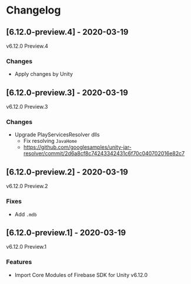 # Changelog

## [6.12.0-preview.4] - 2020-03-19

v6.12.0 Preview.4

### Changes

* Apply changes by Unity

## [6.12.0-preview.3] - 2020-03-19

v6.12.0 Preview.3

### Changes

* Upgrade PlayServicesResolver dlls
    * Fix resolving `JavaHome`
    * https://github.com/googlesamples/unity-jar-resolver/commit/2d6a8cf8c74243342431c6f70c040702016e82c7

## [6.12.0-preview.2] - 2020-03-19

v6.12.0 Preview.2

### Fixes

* Add `.mdb`

## [6.12.0-preview.1] - 2020-03-19

v6.12.0 Preview.1

### Features

* Import Core Modules of Firebase SDK for Unity v6.12.0

